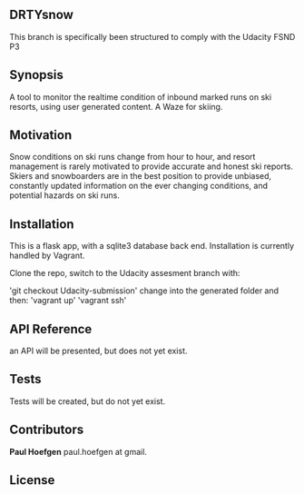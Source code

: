 ## DRTYsnow

This branch is specifically been structured to comply with the Udacity FSND P3


## Synopsis

A tool to monitor the realtime condition of inbound marked runs on ski resorts,
using user generated content. A Waze for skiing.

## Motivation

Snow conditions on ski runs change from hour to hour, and resort management is
rarely motivated to provide accurate and honest ski reports. Skiers and
snowboarders are in the best position to provide unbiased, constantly updated
information on the ever changing conditions, and potential hazards on ski runs.

## Installation

This is a flask app, with a sqlite3 database back end. Installation is currently
handled by Vagrant.

Clone the repo, switch to the Udacity assesment branch with:

'git checkout Udacity-submission'
change into the generated folder and then:
'vagrant up'
'vagrant ssh'


## API Reference

an API will be presented, but does not yet exist.

## Tests

Tests will be created, but do not yet exist.

## Contributors

**Paul Hoefgen** paul.hoefgen at gmail.

## License
